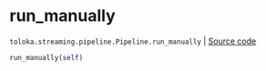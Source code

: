 # run_manually
`toloka.streaming.pipeline.Pipeline.run_manually` | [Source code](https://github.com/Toloka/toloka-kit/blob/v1.1.4/src/streaming/pipeline.py#L282)

```python
run_manually(self)
```

